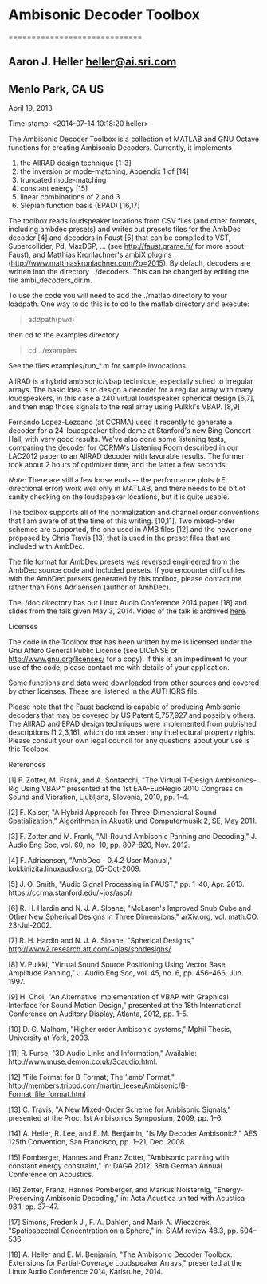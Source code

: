 # Ambisonic Decoder Toolbox #
=============================

Aaron J. Heller <heller@ai.sri.com>
-----------------------------------

Menlo Park, CA US
-----------------

April 19, 2013

Time-stamp: <2014-07-14 10:18:20 heller>

The Ambisonic Decoder Toolbox is a collection of MATLAB and GNU Octave
functions for creating Ambisonic Decoders. Currently, it implements

1. the AllRAD design technique [1-3]
2. the inversion or mode-matching, Appendix 1 of [14]
3. truncated mode-matching
4. constant energy [15]
5. linear combinations of 2 and 3
6. Slepian function basis (EPAD) [16,17]

The toolbox reads loudspeaker locations from CSV files (and other
formats, including ambdec presets) and writes out presets files for
the AmbDec decoder [4] and decoders in Faust [5] that can be compiled
to VST, Supercollider, Pd, MaxDSP, ...  (see http://faust.grame.fr/
for more about Faust), and Matthias Kronlachner's ambiX plugins
(http://www.matthiaskronlachner.com/?p=2015).  By default, decoders
are written into the directory ../decoders.  This can be changed by
editing the file ambi_decoders_dir.m.

To use the code you will need to add the ./matlab directory to your
loadpath.  One way to do this is to cd to the matlab directory and
execute:

> addpath(pwd)
   
then cd to the examples directory

> cd ../examples

See the files examples/run_*.m for sample invocations.

AllRAD is a hybrid ambisonic/vbap technique, especially suited to
irregular arrays.  The basic idea is to design a decoder for a regular
array with many loudspeakers, in this case a 240 virtual loudspeaker
spherical design [6,7], and then map those signals to the real array
using Pulkki's VBAP. [8,9]

Fernando Lopez-Lezcano (at CCRMA) used it recently to generate a
decoder for a 24-loudspeaker tilted dome at Stanford's new Bing
Concert Hall, with very good results.  We've also done some listening
tests, comparing the decoder for CCRMA's Listening Room described in
our LAC2012 paper to an AllRAD decoder with favorable results.  The
former took about 2 hours of optimizer time, and the latter a few
seconds.

*Note:* There are still a few loose ends -- the performance plots (rE,
directional error) work well only in MATLAB, and there needs to be bit
of sanity checking on the loudspeaker locations, but it is quite
usable.

The toolbox supports all of the normalization and channel order
conventions that I am aware of at the time of this writing. [10,11].
Two mixed-order schemes are supported, the one used in AMB files [12]
and the newer one proposed by Chris Travis [13] that is used in the
preset files that are included with AmbDec.

The file format for AmbDec presets was reversed engineered from the
AmbDec source code and included presets.  If you encounter
difficulties with the AmbDec presets generated by this toolbox, please
contact me rather than Fons Adriaensen (author of AmbDec).

The ./doc directory has our Linux Audio Conference 2014 paper [18] and
slides from the talk given May 3, 2014.  Video of the talk is archived
[here](http://lac.linuxaudio.org/2014/video.php?id=12).

Licenses

The code in the Toolbox that has been written by me is licensed under
the Gnu Affero General Public License (see LICENSE or
http://www.gnu.org/licenses/ for a copy).  If this is an impediment to
your use of the code, please contact me with details of your
application.

Some functions and data were downloaded from other sources and covered
by other licenses.  These are listened in the AUTHORS file.

Please note that the Faust backend is capable of producing Ambisonic
decoders that may be covered by US Patent 5,757,927 and possibly
others. The AllRAD and EPAD design techniques were implemented from
published descriptions [1,2,3,16], which do not assert any
intellectural property rights.  Please consult your own legal council
for any questions about your use is this Toolbox.

References

[1] F. Zotter, M. Frank, and A. Sontacchi, "The Virtual T-Design
Ambisonics-Rig Using VBAP," presented at the 1st EAA-EuoRegio 2010
Congress on Sound and Vibration, Ljubljana, Slovenia, 2010, pp. 1-4.

[2] F. Kaiser, "A Hybrid Approach for Three-Dimensional Sound
Spatialization," Algorithmen in Akustik und Computermusik 2, SE, May
2011.

[3] F. Zotter and M. Frank, "All-Round Ambisonic Panning and
Decoding," J. Audio Eng Soc, vol. 60, no. 10, pp. 807–820, Nov. 2012.

[4] F. Adriaensen, "AmbDec - 0.4.2 User Manual,"
kokkinizita.linuxaudio.org, 05-Oct-2009.

[5] J. O. Smith, "Audio Signal Processing in FAUST," pp. 1–40,
Apr. 2013.  https://ccrma.stanford.edu/~jos/aspf/

[6] R. H. Hardin and N. J. A. Sloane, "McLaren's Improved Snub Cube
and Other New Spherical Designs in Three Dimensions," arXiv.org,
vol. math.CO. 23-Jul-2002.

[7] R. H. Hardin and N. J. A. Sloane, "Spherical Designs,"
http://www2.research.att.com/~njas/sphdesigns/

[8] V. Pulkki, "Virtual Sound Source Positioning Using Vector Base
Amplitude Panning," J. Audio Eng Soc, vol. 45, no. 6, pp. 456–466,
Jun. 1997.

[9] H. Choi, "An Alternative Implementation of VBAP with Graphical
Interface for Sound Motion Design," presented at the 18th
International Conference on Auditory Display, Atlanta, 2012, pp. 1–5.

[10] D. G. Malham, "Higher order Ambisonic systems," Mphil Thesis,
University at York, 2003.

[11] R. Furse, "3D Audio Links and Information," Available:
http://www.muse.demon.co.uk/3daudio.html.

[12] "File Format for B-Format; The '.amb' Format,"
http://members.tripod.com/martin_leese/Ambisonic/B-Format_file_format.html

[13] C. Travis, "A New Mixed-Order Scheme for Ambisonic Signals,"
presented at the Proc. 1st Ambisonics Symposium, 2009, pp. 1–6.

[14] A. Heller, R. Lee, and E. M. Benjamin, "Is My Decoder
Ambisonic?," AES 125th Convention, San Francisco, pp. 1–21, Dec. 2008.

[15] Pomberger, Hannes and Franz Zotter,  "Ambisonic panning with
constant energy constraint," in: DAGA 2012, 38th German Annual
Conference on Acoustics.

[16] Zotter, Franz, Hannes Pomberger, and Markus Noisternig,
"Energy-Preserving Ambisonic Decoding," in: Acta Acustica united with
Acustica 98.1, pp. 37–47.

[17] Simons, Frederik J., F. A. Dahlen, and Mark A. Wieczorek,
"Spatiospectral Concentration on a Sphere," in: SIAM review 48.3,
pp. 504–536.

[18] A. Heller and E. M. Benjamin, "The Ambisonic Decoder Toolbox:
Extensions for Partial-Coverage Loudspeaker Arrays," presented at the
Linux Audio Conference 2014, Karlsruhe, 2014.  
